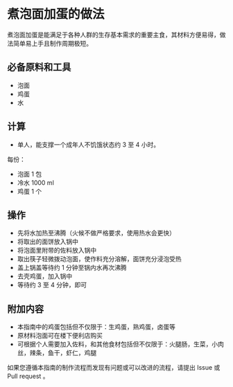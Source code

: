 # 煮泡面加蛋的做法

煮泡面加蛋是能满足于各种人群的生存基本需求的重要主食，其材料方便易得，做法简单易上手且制作周期极短。

## 必备原料和工具

- 泡面
- 鸡蛋
- 水

## 计算

- 单人，能支撑一个成年人不饥饿状态约 3 至 4 小时。

每份：

- 泡面 1 包
- 冷水 1000 ml
- 鸡蛋 1 个

## 操作

- 先将水加热至沸腾（火候不做严格要求，使用热水会更快）
- 将取出的面饼放入锅中
- 将泡面里附带的佐料放入锅中
- 取出筷子轻微拨动泡面，使作料充分溶解，面饼充分浸泡受热
- 盖上锅盖等待约 1 分钟至锅内水再次沸腾
- 去壳鸡蛋，加入锅中
- 等待约 3 至 4 分钟，即可

## 附加内容

- 本指南中的鸡蛋包括但不仅限于：生鸡蛋，熟鸡蛋，卤蛋等
- 原材料泡面可在楼下便利店购买
- 可根据个人需要加入佐料，和其他食材包括但不仅限于：火腿肠，生菜，小肉丝，辣条，鱼干，虾仁，鸡腿

如果您遵循本指南的制作流程而发现有问题或可以改进的流程，请提出 Issue 或 Pull request 。
